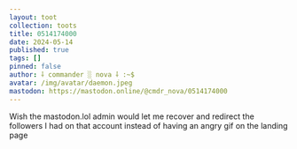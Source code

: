 ```yaml
---
layout: toot
collection: toots
title: 0514174000
date: 2024-05-14
published: true
tags: []
pinned: false
author: ⸸ commander ░ nova ⸸ :~$
avatar: /img/avatar/daemon.jpeg
mastodon: https://mastodon.online/@cmdr_nova/0514174000
---
```


Wish the mastodon.lol admin would let me recover and redirect the followers I had on that account instead of having an angry gif on the landing page
